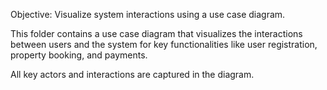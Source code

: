 Objective: Visualize system interactions using a use case diagram.

This folder contains a use case diagram that visualizes the interactions between users and the system for key functionalities like user registration, property booking, and payments.

All key actors and interactions are captured in the diagram.
